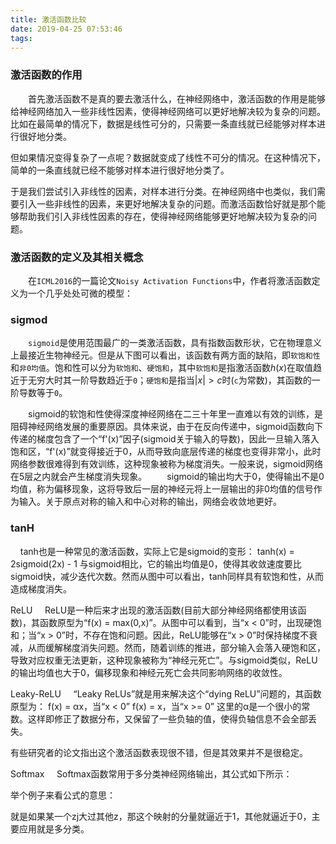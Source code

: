 ```yaml
---
title: 激活函数比较
date: 2019-04-25 07:53:46
tags:
---
```

### 激活函数的作用

&emsp;&emsp;首先激活函数不是真的要去激活什么，在神经网络中，激活函数的作用是能够给神经网络加入一些非线性因素，使得神经网络可以更好地解决较为复杂的问题。比如在最简单的情况下，数据是线性可分的，只需要一条直线就已经能够对样本进行很好地分类。

但如果情况变得复杂了一点呢？数据就变成了线性不可分的情况。在这种情况下，简单的一条直线就已经不能够对样本进行很好地分类了。

于是我们尝试引入非线性的因素，对样本进行分类。在神经网络中也类似，我们需要引入一些非线性的因素，来更好地解决复杂的问题。而激活函数恰好就是那个能够帮助我们引入非线性因素的存在，使得神经网络能够更好地解决较为复杂的问题。

### 激活函数的定义及其相关概念

&emsp;&emsp;在`ICML2016`的一篇论文`Noisy Activation Functions`中，作者将激活函数定义为一个几乎处处可微的模型：

### sigmod

&emsp;&emsp;`sigmoid`是使用范围最广的一类激活函数，具有指数函数形状，它在物理意义上最接近生物神经元。但是从下图可以看出，该函数有两方面的缺陷，即`软饱和性`和`非0均值`。饱和性可以分为`软饱和`、`硬饱和`，其中`软饱和`是指激活函数$h(x)$在取值趋近于无穷大时其一阶导数趋近于`0`；`硬饱和`是指当$|x| > c$时(`c`为常数)，其函数的一阶导数等于`0`。

&emsp;&emsp;sigmoid的软饱和性使得深度神经网络在二三十年里一直难以有效的训练，是阻碍神经网络发展的重要原因。具体来说，由于在反向传递中，sigmoid函数向下传递的梯度包含了一个“f'(x)”因子(sigmoid关于输入的导数)，因此一旦输入落入饱和区，“f'(x)”就变得接近于0，从而导致向底层传递的梯度也变得非常小，此时网络参数很难得到有效训练，这种现象被称为梯度消失。一般来说，sigmoid网络在5层之内就会产生梯度消失现象。
&emsp;&emsp;sigmoid的输出均大于0，使得输出不是0均值，称为偏移现象，这将导致后一层的神经元将上一层输出的非0均值的信号作为输入。关于原点对称的输入和中心对称的输出，网络会收敛地更好。

### tanH

    tanh也是一种常见的激活函数，实际上它是sigmoid的变形：
tanh(x) = 2sigmoid(2x) - 1
与sigmoid相比，它的输出均值是0，使得其收敛速度要比sigmoid快，减少迭代次数。然而从图中可以看出，tanh同样具有软饱和性，从而造成梯度消失。


ReLU
    ReLU是一种后来才出现的激活函数(目前大部分神经网络都使用该函数)，其函数原型为“f(x) = max(0,x)”。从图中可以看到，当“x < 0”时，出现硬饱和；当“x > 0”时，不存在饱和问题。因此，ReLU能够在“x > 0”时保持梯度不衰减，从而缓解梯度消失问题。然而，随着训练的推进，部分输入会落入硬饱和区，导致对应权重无法更新，这种现象被称为“神经元死亡”。与sigmoid类似，ReLU的输出均值也大于0，偏移现象和神经元死亡会共同影响网络的收敛性。


Leaky-ReLU
    “Leaky ReLUs”就是用来解决这个“dying ReLU”问题的，其函数原型为：
f(x) = αx，当“x < 0”
f(x) = x，当“x >= 0”
这里的α是一个很小的常数。这样即修正了数据分布，又保留了一些负轴的值，使得负轴信息不会全部丢失。

有些研究者的论文指出这个激活函数表现很不错，但是其效果并不是很稳定。

Softmax
    Softmax函数常用于多分类神经网络输出，其公式如下所示：

举个例子来看公式的意思：

就是如果某一个zj大过其他z，那这个映射的分量就逼近于1，其他就逼近于0，主要应用就是多分类。